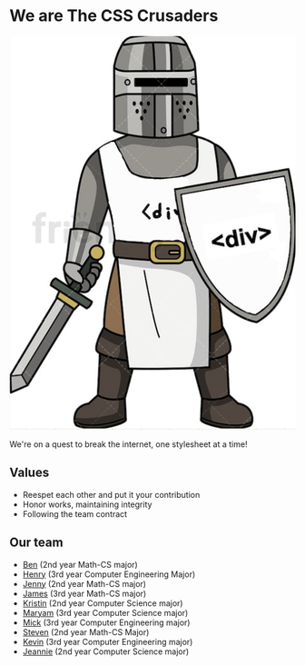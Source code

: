 # We are **The CSS Crusaders**

![CSS Crusaders mascot](/admin/branding/mascot.jpeg)

We're on a quest to break the internet, one stylesheet at a time!

## Values
- Reespet each other and put it your contribution
- Honor works, maintaining integrity 
- Following the team contract 

## Our team

- [Ben](https://github.com/bent101) (2nd year Math-CS major)
- [Henry](https://github.com/henrybliu) (3rd year Computer Engineering Major)
- [Jenny](https://github.com/hoatuyet423) (2nd year Math-CS major)
- [James](https://github.com/Jameszzyyyyy) (3rd year Math-CS major)
- [Kristin](https://github.com/KristinEbu) (2nd year Computer Science major)
- [Maryam](https://github.com/Maryamkusman) (3rd year Computer Science major)
- [Mick](https://github.com/mickjeon) (3rd year Computer Engineering major)
- [Steven](https://github.com/Steven-Hsu1) (2nd year Math-CS Major)
- [Kevin](https://github.com/thekangster) (3rd year Computer Engineering major)
- [Jeannie](https://github.com/jeannkim) (2nd year Computer Science major)
